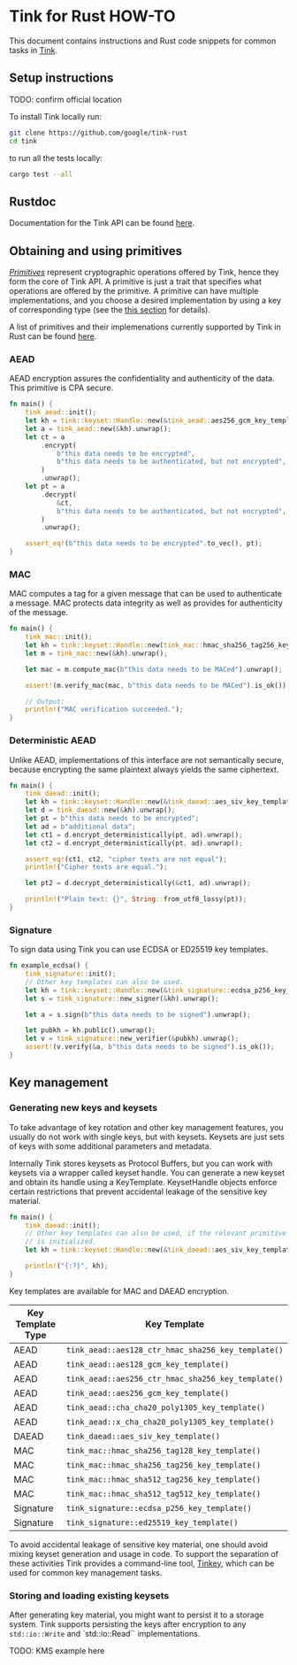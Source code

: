 # Tink for Rust HOW-TO

This document contains instructions and Rust code snippets for common tasks in
[Tink](https://github.com/google/tink).

## Setup instructions

TODO: confirm official location

To install Tink locally run:

```sh
git clone https://github.com/google/tink-rust
cd tink
```

to run all the tests locally:

```sh
cargo test --all
```

## Rustdoc

Documentation for the Tink API can be found
[here](https://google.github.io/tink/rust/).

## Obtaining and using primitives

[_Primitives_](PRIMITIVES.md) represent cryptographic operations offered by
Tink, hence they form the core of Tink API. A primitive is just a trait
that specifies what operations are offered by the primitive. A primitive can
have multiple implementations, and you choose a desired implementation by
using a key of corresponding type (see the [this
section](KEY-MANAGEMENT.md#key-keyset-and-keysethandle) for details).

A list of primitives and their implemenations currently supported by Tink in
Rust can be found [here](PRIMITIVES.md#rust).

### AEAD

AEAD encryption assures the confidentiality and authenticity of the data. This
primitive is CPA secure.

```Rust
fn main() {
    tink_aead::init();
    let kh = tink::keyset::Handle::new(&tink_aead::aes256_gcm_key_template()).unwrap();
    let a = tink_aead::new(&kh).unwrap();
    let ct = a
        .encrypt(
            b"this data needs to be encrypted",
            b"this data needs to be authenticated, but not encrypted",
        )
        .unwrap();
    let pt = a
        .decrypt(
            &ct,
            b"this data needs to be authenticated, but not encrypted",
        )
        .unwrap();

    assert_eq!(b"this data needs to be encrypted".to_vec(), pt);
}
```

### MAC

MAC computes a tag for a given message that can be used to authenticate a
message. MAC protects data integrity as well as provides for authenticity of the
message.

```Rust
fn main() {
    tink_mac::init();
    let kh = tink::keyset::Handle::new(tink_mac::hmac_sha256_tag256_key_template()).unwrap();
    let m = tink_mac::new(&kh).unwrap();

    let mac = m.compute_mac(b"this data needs to be MACed").unwrap();

    assert!(m.verify_mac(mac, b"this data needs to be MACed").is_ok());

    // Output:
    println!("MAC verification succeeded.");
}
```

### Deterministic AEAD

Unlike AEAD, implementations of this interface are not semantically secure,
because encrypting the same plaintext always yields the same ciphertext.

```Rust
fn main() {
    tink_daead::init();
    let kh = tink::keyset::Handle::new(&tink_daead::aes_siv_key_template()).unwrap();
    let d = tink_daead::new(&kh).unwrap();
    let pt = b"this data needs to be encrypted";
    let ad = b"additional data";
    let ct1 = d.encrypt_deterministically(pt, ad).unwrap();
    let ct2 = d.encrypt_deterministically(pt, ad).unwrap();

    assert_eq!(ct1, ct2, "cipher texts are not equal");
    println!("Cipher texts are equal.");

    let pt2 = d.decrypt_deterministically(&ct1, ad).unwrap();

    println!("Plain text: {}", String::from_utf8_lossy(pt));
}
```

### Signature

To sign data using Tink you can use ECDSA or ED25519 key templates.

```Rust
fn example_ecdsa() {
    tink_signature::init();
    // Other key templates can also be used.
    let kh = tink::keyset::Handle::new(&tink_signature::ecdsa_p256_key_template()).unwrap();
    let s = tink_signature::new_signer(&kh).unwrap();

    let a = s.sign(b"this data needs to be signed").unwrap();

    let pubkh = kh.public().unwrap();
    let v = tink_signature::new_verifier(&pubkh).unwrap();
    assert!(v.verify(&a, b"this data needs to be signed").is_ok());
}
```

## Key management

### Generating new keys and keysets

To take advantage of key rotation and other key management features, you usually
do not work with single keys, but with keysets. Keysets are just sets of keys
with some additional parameters and metadata.

Internally Tink stores keysets as Protocol Buffers, but you can work with
keysets via a wrapper called keyset handle. You can generate a new keyset and
obtain its handle using a KeyTemplate. KeysetHandle objects enforce certain
restrictions that prevent accidental leakage of the sensitive key material.

```Rust
fn main() {
    tink_daead::init();
    // Other key templates can also be used, if the relevant primitive crate
    // is initialized.
    let kh = tink::keyset::Handle::new(&tink_daead::aes_siv_key_template()).unwrap();

    println!("{:?}", kh);
}
```

Key templates are available for MAC and DAEAD encryption.

Key Template Type  | Key Template
------------------ | ------------
AEAD               | `tink_aead::aes128_ctr_hmac_sha256_key_template()`
AEAD               | `tink_aead::aes128_gcm_key_template()`
AEAD               | `tink_aead::aes256_ctr_hmac_sha256_key_template()`
AEAD               | `tink_aead::aes256_gcm_key_template()`
AEAD               | `tink_aead::cha_cha20_poly1305_key_template()`
AEAD               | `tink_aead::x_cha_cha20_poly1305_key_template()`
DAEAD              | `tink_daead::aes_siv_key_template()`
MAC                | `tink_mac::hmac_sha256_tag128_key_template()`
MAC                | `tink_mac::hmac_sha256_tag256_key_template()`
MAC                | `tink_mac::hmac_sha512_tag256_key_template()`
MAC                | `tink_mac::hmac_sha512_tag512_key_template()`
Signature          | `tink_signature::ecdsa_p256_key_template()`
Signature          | `tink_signature::ed25519_key_template()`

To avoid accidental leakage of sensitive key material, one should avoid mixing
keyset generation and usage in code. To support the separation of these
activities Tink provides a command-line tool, [Tinkey](TINKEY.md), which can be
used for common key management tasks.

### Storing and loading existing keysets

After generating key material, you might want to persist it to a storage system.
Tink supports persisting the keys after encryption to any `std::io::Write` and
`std::io::Read`` implementations.

TODO: KMS example here
```Rust
```
